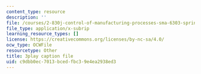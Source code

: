 ```yaml
---
content_type: resource
description: ''
file: /courses/2-830j-control-of-manufacturing-processes-sma-6303-spring-2008/c9dbb0ec7013bcedfbc39e4ea2938ed3_-EgKluVR2Ug.srt
file_type: application/x-subrip
learning_resource_types: []
license: https://creativecommons.org/licenses/by-nc-sa/4.0/
ocw_type: OCWFile
resourcetype: Other
title: 3play caption file
uid: c9dbb0ec-7013-bced-fbc3-9e4ea2938ed3
---
```

